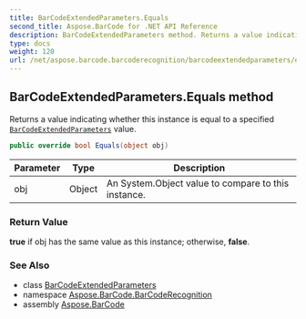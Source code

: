 ```yaml
---
title: BarCodeExtendedParameters.Equals
second_title: Aspose.BarCode for .NET API Reference
description: BarCodeExtendedParameters method. Returns a value indicating whether this instance is equal to a specified BarCodeExtendedParameters value
type: docs
weight: 120
url: /net/aspose.barcode.barcoderecognition/barcodeextendedparameters/equals/
---
```

## BarCodeExtendedParameters.Equals method

Returns a value indicating whether this instance is equal to a specified [`BarCodeExtendedParameters`](../) value.

```csharp
public override bool Equals(object obj)
```

| Parameter | Type | Description |
| --- | --- | --- |
| obj | Object | An System.Object value to compare to this instance. |

### Return Value

**true** if obj has the same value as this instance; otherwise, **false**.

### See Also

* class [BarCodeExtendedParameters](../)
* namespace [Aspose.BarCode.BarCodeRecognition](../../barcodeextendedparameters/)
* assembly [Aspose.BarCode](../../../)


